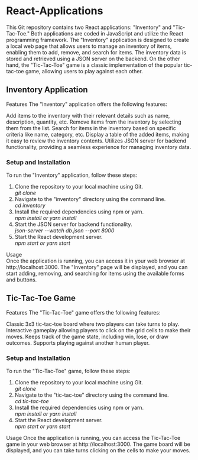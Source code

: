 # React-Applications
This Git repository contains two React applications: "Inventory" and "Tic-Tac-Toe." Both applications are coded in JavaScript and utilize the React programming framework. The "Inventory" application is designed to create a local web page that allows users to manage an inventory of items, enabling them to add, remove, and search for items. The inventory data is stored and retrieved using a JSON server on the backend. On the other hand, the "Tic-Tac-Toe" game is a classic implementation of the popular tic-tac-toe game, allowing users to play against each other.

## Inventory Application
Features
The "Inventory" application offers the following features:

Add items to the inventory with their relevant details such as name, description, quantity, etc.
Remove items from the inventory by selecting them from the list.
Search for items in the inventory based on specific criteria like name, category, etc.
Display a table of the added items, making it easy to review the inventory contents.
Utilizes JSON server for backend functionality, providing a seamless experience for managing inventory data.

### Setup and Installation
To run the "Inventory" application, follow these steps:

1. Clone the repository to your local machine using Git.  <br />
_git clone <repository-url>  <br />_
2. Navigate to the "inventory" directory using the command line.  <br />
_cd inventory  <br />_
3. Install the required dependencies using npm or yarn.  <br />
_npm install or yarn install_  <br />
4. Start the JSON server for backend functionality.  <br />
_json-server --watch db.json --port 8000_
5. Start the React development server.  <br />
_npm start or yarn start_  <br />

Usage  <br />
Once the application is running, you can access it in your web browser at http://localhost:3000. The "Inventory" page will be displayed, and you can start adding, removing, and searching for items using the available forms and buttons.  <br />


## Tic-Tac-Toe Game
Features
The "Tic-Tac-Toe" game offers the following features:  <br />

Classic 3x3 tic-tac-toe board where two players can take turns to play.
Interactive gameplay allowing players to click on the grid cells to make their moves.
Keeps track of the game state, including win, lose, or draw outcomes.
Supports playing against another human player.

### Setup and Installation <br />
To run the "Tic-Tac-Toe" game, follow these steps: <br />

1. Clone the repository to your local machine using Git. <br />
_git clone <repository-url>_ <br />
2. Navigate to the "tic-tac-toe" directory using the command line. <br />
_cd tic-tac-toe_ <br />
3. Install the required dependencies using npm or yarn.  <br />
_npm install or yarn install_  <br />
4. Start the React development server.  <br />
_npm start or yarn start_  <br />

Usage
Once the application is running, you can access the Tic-Tac-Toe game in your web browser at http://localhost:3000. The game board will be displayed, and you can take turns clicking on the cells to make your moves.
